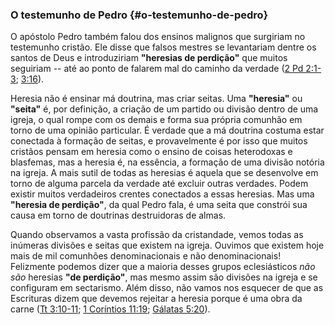 ### O testemunho de Pedro {#o-testemunho-de-pedro}

O apóstolo Pedro também falou dos ensinos malignos que surgiriam no testemunho cristão. Ele disse que falsos mestres se levantariam dentre os santos de Deus e introduziriam **&quot;heresias de perdição&quot;** que muitos seguiriam -- até ao ponto de falarem mal do caminho da verdade ([2 Pd 2:1-3](http://bibliaonline.com.br/acf/2pe/2/1-3); [3:16](http://bibliaonline.com.br/acf/2pe/3/16)).

Heresia não é ensinar má doutrina, mas criar seitas. Uma **&quot;heresia&quot;** ou **&quot;seita&quot;** é, por definição, a criação de um partido ou divisão dentro de uma igreja, o qual rompe com os demais e forma sua própria comunhão em torno de uma opinião particular. É verdade que a má doutrina costuma estar conectada à formação de seitas, e provavelmente é por isso que muitos cristãos pensam em heresia como o ensino de coisas heterodoxas e blasfemas, mas a heresia é, na essência, a formação de uma divisão notória na igreja. A mais sutil de todas as heresias é aquela que se desenvolve em torno de alguma parcela da verdade até excluir outras verdades. Podem existir muitos verdadeiros crentes conectados a essas heresias. Mas uma **&quot;heresia de perdição&quot;**, da qual Pedro fala, é uma seita que constrói sua causa em torno de doutrinas destruidoras de almas.

Quando observamos a vasta profissão da cristandade, vemos todas as inúmeras divisões e seitas que existem na igreja. Ouvimos que existem hoje mais de mil comunhões denominacionais e não denominacionais! Felizmente podemos dizer que a maioria desses grupos eclesiásticos _não são_ heresias **&quot;de perdição&quot;**, mas mesmo assim são divisões na igreja e se configuram em sectarismo. Além disso, não vamos nos esquecer de que as Escrituras dizem que devemos rejeitar a heresia porque é uma obra da carne ([Tt 3:10-11](http://bibliaonline.com.br/acf/tt/3/10-11); [1 Coríntios 11:19](http://bibliaonline.com.br/acf/1co/11/19); [Gálatas 5:20](http://bibliaonline.com.br/acf/gl/5/20)).